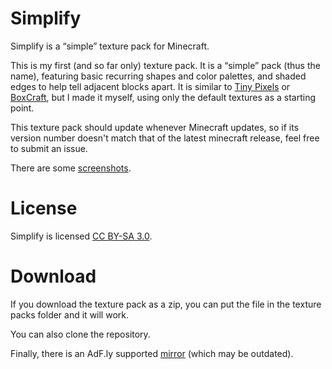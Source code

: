 Simplify
========

Simplify is a “simple” texture pack for Minecraft.

This is my first (and so far only) texture pack. It is a “simple” pack (thus the name), featuring basic recurring shapes and color palettes, and shaded edges to help tell adjacent blocks apart. It is similar to [Tiny Pixels][] or [BoxCraft][], but I made it myself, using only the default textures as a starting point.

[Tiny Pixels]: http://www.minecrafttexturepacks.com/tiny-pixels/ (MinecraftTexturePacks.com: Tiny Pixels)
[BoxCraft]: http://www.minecraftforum.net/topic/381855-16x110-boxcraft-v4-over-28000-downloads/ (Minecraft Forum: BoxCraft)

This texture pack should update whenever Minecraft updates, so if its version number doesn't match that of the latest minecraft release, feel free to submit an issue.

There are some [screenshots][].

[screenshots]: http://fenhl.net/mc/simplify (FenuSrv: Simplify: Screenshots)

License
=======

Simplify is licensed [CC BY-SA 3.0][].

[CC BY-SA 3.0]: http://creativecommons.org/licenses/by-sa/3.0/ (Creative Commons: BY-SA 3.0)

Download
========

If you download the texture pack as a zip, you can put the file in the texture packs folder and it will work.

You can also clone the repository.

Finally, there is an AdF.ly supported [mirror][FenuSrv] (which may be outdated).

[FenuSrv]: http://adf.ly/CVaNk (AdF.ly: FenuSrv: Simplify)
